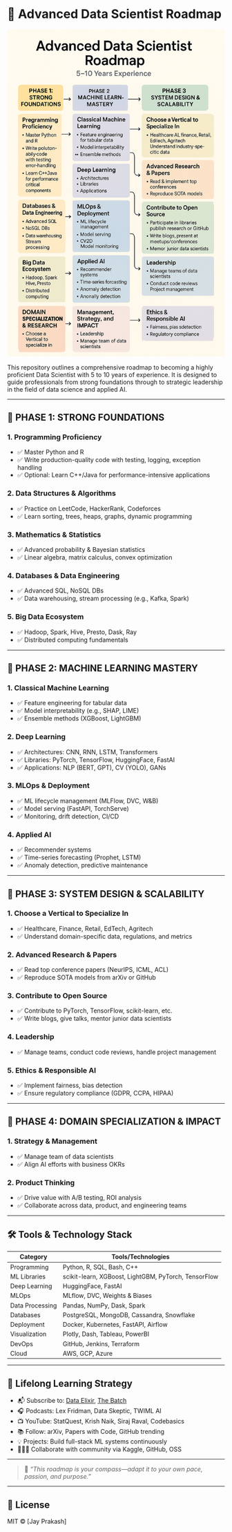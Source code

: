 # 🧠 Advanced Data Scientist Roadmap 

![Advanced Data Scientist Roadmap](./file_00000000712c61f985f353875a17c79c.png)

This repository outlines a comprehensive roadmap to becoming a highly proficient Data Scientist with 5 to 10 years of experience. It is designed to guide professionals from strong foundations through to strategic leadership in the field of data science and applied AI.




---

## 📍 PHASE 1: STRONG FOUNDATIONS

### 1. Programming Proficiency
- ✅ Master Python and R
- ✅ Write production-quality code with testing, logging, exception handling
- ✅ Optional: Learn C++/Java for performance-intensive applications

### 2. Data Structures & Algorithms
- ✅ Practice on LeetCode, HackerRank, Codeforces
- ✅ Learn sorting, trees, heaps, graphs, dynamic programming

### 3. Mathematics & Statistics
- ✅ Advanced probability & Bayesian statistics
- ✅ Linear algebra, matrix calculus, convex optimization

### 4. Databases & Data Engineering
- ✅ Advanced SQL, NoSQL DBs
- ✅ Data warehousing, stream processing (e.g., Kafka, Spark)

### 5. Big Data Ecosystem
- ✅ Hadoop, Spark, Hive, Presto, Dask, Ray
- ✅ Distributed computing fundamentals

---

## 🤖 PHASE 2: MACHINE LEARNING MASTERY

### 1. Classical Machine Learning
- ✅ Feature engineering for tabular data
- ✅ Model interpretability (e.g., SHAP, LIME)
- ✅ Ensemble methods (XGBoost, LightGBM)

### 2. Deep Learning
- ✅ Architectures: CNN, RNN, LSTM, Transformers
- ✅ Libraries: PyTorch, TensorFlow, HuggingFace, FastAI
- ✅ Applications: NLP (BERT, GPT), CV (YOLO), GANs

### 3. MLOps & Deployment
- ✅ ML lifecycle management (MLFlow, DVC, W&B)
- ✅ Model serving (FastAPI, TorchServe)
- ✅ Monitoring, drift detection, CI/CD

### 4. Applied AI
- ✅ Recommender systems
- ✅ Time-series forecasting (Prophet, LSTM)
- ✅ Anomaly detection, predictive maintenance

---

## 🧱 PHASE 3: SYSTEM DESIGN & SCALABILITY

### 1. Choose a Vertical to Specialize In
- ✅ Healthcare, Finance, Retail, EdTech, Agritech
- ✅ Understand domain-specific data, regulations, and metrics

### 2. Advanced Research & Papers
- ✅ Read top conference papers (NeurIPS, ICML, ACL)
- ✅ Reproduce SOTA models from arXiv or GitHub

### 3. Contribute to Open Source
- ✅ Contribute to PyTorch, TensorFlow, scikit-learn, etc.
- ✅ Write blogs, give talks, mentor junior data scientists

### 4. Leadership
- ✅ Manage teams, conduct code reviews, handle project management

### 5. Ethics & Responsible AI
- ✅ Implement fairness, bias detection
- ✅ Ensure regulatory compliance (GDPR, CCPA, HIPAA)

---

## 🧠 PHASE 4: DOMAIN SPECIALIZATION & IMPACT

### 1. Strategy & Management
- ✅ Manage team of data scientists
- ✅ Align AI efforts with business OKRs

### 2. Product Thinking
- ✅ Drive value with A/B testing, ROI analysis
- ✅ Collaborate across data, product, and engineering teams

---

## 🛠️ Tools & Technology Stack

| Category         | Tools/Technologies |
|------------------|--------------------|
| Programming      | Python, R, SQL, Bash, C++ |
| ML Libraries     | scikit-learn, XGBoost, LightGBM, PyTorch, TensorFlow |
| Deep Learning    | HuggingFace, FastAI |
| MLOps            | MLflow, DVC, Weights & Biases |
| Data Processing  | Pandas, NumPy, Dask, Spark |
| Databases        | PostgreSQL, MongoDB, Cassandra, Snowflake |
| Deployment       | Docker, Kubernetes, FastAPI, Airflow |
| Visualization    | Plotly, Dash, Tableau, PowerBI |
| DevOps           | GitHub, Jenkins, Terraform |
| Cloud            | AWS, GCP, Azure |

---

## 📖 Lifelong Learning Strategy

- 📬 Subscribe to: [Data Elixir](https://dataelixir.com), [The Batch](https://www.deeplearning.ai/the-batch/)
- 🎧 Podcasts: Lex Fridman, Data Skeptic, TWIML AI
- 📺 YouTube: StatQuest, Krish Naik, Siraj Raval, Codebasics
- 📚 Follow: arXiv, Papers with Code, GitHub trending
- 💡 Projects: Build full-stack ML systems continuously
- 🧑‍🤝‍🧑 Collaborate with community via Kaggle, GitHub, OSS

---

> 💬 _“This roadmap is your compass—adapt it to your own pace, passion, and purpose.”_

---

## 📂 License

MIT © [Jay Prakash]
